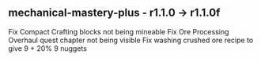 ## mechanical-mastery-plus - r1.1.0 -> r1.1.0f

Fix Compact Crafting blocks not being mineable
Fix Ore Processing Overhaul quest chapter not being visible
Fix washing crushed ore recipe to give 9 + 20% 9 nuggets